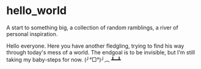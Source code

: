 # hello_world
A start to something big, a collection of random ramblings, a river of personal inspiration.

Hello everyone. 
Here you have another fledgling, trying to find his way through today's mess of a world. 
The endgoal is to be invisible, but I'm still taking my baby-steps for now. (╯°□°)╯︵ ┻━┻
